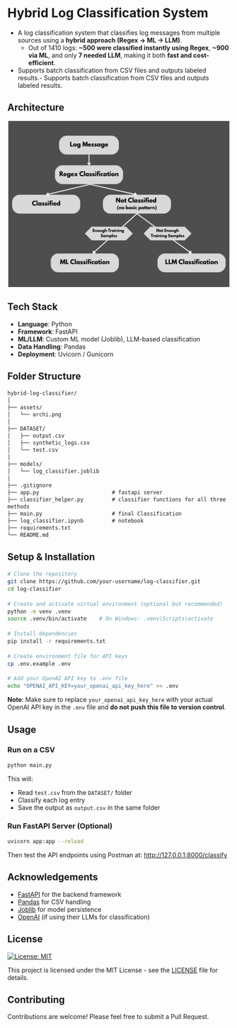 # Hybrid Log Classification System

- A log classification system that classifies log messages from multiple sources using a **hybrid approach (Regex → ML → LLM)**.  
  - Out of 1410 logs: **~500 were classified instantly using Regex**, **~900 via ML**, and only **7 needed LLM**, making it both **fast and cost-efficient**.
- Supports batch classification from CSV files and outputs labeled results.- Supports batch classification from CSV files and outputs labeled results. 


## Architecture

<p align="center">
  <img src="assets/archi.png" alt="Architecture Diagram" width="500">
</p>

## Tech Stack

- **Language**: Python
- **Framework**: FastAPI
- **ML/LLM**: Custom ML model (Joblib), LLM-based classification
- **Data Handling**: Pandas
- **Deployment**: Uvicorn / Gunicorn


## Folder Structure

```
hybrid-log-classifier/
│
├── assets/
│   └── archi.png
│
├── DATASET/
│   ├── output.csv
│   ├── synthetic_logs.csv
│   └── test.csv
│
├── models/
│   └── log_classifier.joblib
│
├── .gitignore
├── app.py                       # fastapi server  
├── classifier_helper.py         # classifier functions for all three methods
├── main.py                      # final Classification 
├── log_classifier.ipynb         # notebook
├── requirements.txt
└── README.md
```


## Setup & Installation

```bash
# Clone the repository
git clone https://github.com/your-username/log-classifier.git
cd log-classifier

# Create and activate virtual environment (optional but recommended)
python -m venv .venv
source .venv/bin/activate    # On Windows: .venv\Scripts\activate

# Install dependencies
pip install -r requirements.txt

# Create environment file for API keys
cp .env.example .env

# Add your OpenAI API key to .env file
echo "OPENAI_API_KEY=your_openai_api_key_here" >> .env
```
**Note**: Make sure to replace `your_openai_api_key_here` with your actual OpenAI API key in the `.env` file and **do not push this file to version control**.

##  Usage

### Run on a CSV

```bash
python main.py
```

This will:
- Read `test.csv` from the `DATASET/` folder
- Classify each log entry
- Save the output as `output.csv` in the same folder

### Run FastAPI Server (Optional)

```bash
uvicorn app:app --reload
```

Then test the API endpoints using Postman at: http://127.0.0.1:8000/classify

## Acknowledgements

- [FastAPI](https://fastapi.tiangolo.com/) for the backend framework
- [Pandas](https://pandas.pydata.org/) for CSV handling
- [Joblib](https://joblib.readthedocs.io/) for model persistence
- [OpenAI](https://openai.com/) (if using their LLMs for classification)


## License

[![License: MIT](https://img.shields.io/badge/License-MIT-yellow.svg)](https://opensource.org/licenses/MIT)

This project is licensed under the MIT License - see the [LICENSE](LICENSE) file for details.


## Contributing

Contributions are welcome! Please feel free to submit a Pull Request.